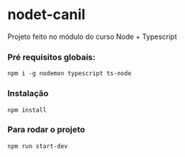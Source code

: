 # nodet-canil

Projeto feito no módulo do curso Node + Typescript

### Pré requisitos globais:

`npm i -g nodemon typescript ts-node`

### Instalação

`npm install`

### Para rodar o projeto

`npm run start-dev`
